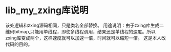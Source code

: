 # lib_my_zxing库说明
该处逻辑和zxing源码相同，只是类名全部替换。
用途说明：由于zxing库生成二维码bitmap,只能用单线程，即使多线程调用，结果还是单线程的速度。所以zxing库变成两个，这样速度就可以加速一倍，时间就可以缩短一倍。
这是本人改代码的目的。